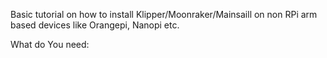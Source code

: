 Basic tutorial on how to install Klipper/Moonraker/Mainsaill on non RPi arm based devices like Orangepi, Nanopi etc.

What do You need:
